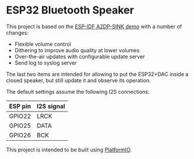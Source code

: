 ESP32 Bluetooth Speaker
======================

This project is based on the [ESP-IDF A2DP-SINK demo](https://github.com/espressif/esp-idf/tree/v4.3.1/examples/bluetooth/bluedroid/classic_bt/a2dp_sink) with a number of changes:

* Flexible volume control
* Dithering to improve audio quality at lower volumes
* Over-the-air updates with configurable update server
* Send log to syslog server

The last two items are intended for allowing to put the ESP32+DAC inside a closed speaker, but still
update it and observe its operation.

The default settings assume the following I2S connections:

| ESP pin   | I2S signal   |
| :-------- | :----------- |
| GPIO22    | LRCK         |
| GPIO25    | DATA         |
| GPIO26    | BCK          |

This project is intended to be built using [PlatformIO](https://platformio.org/).